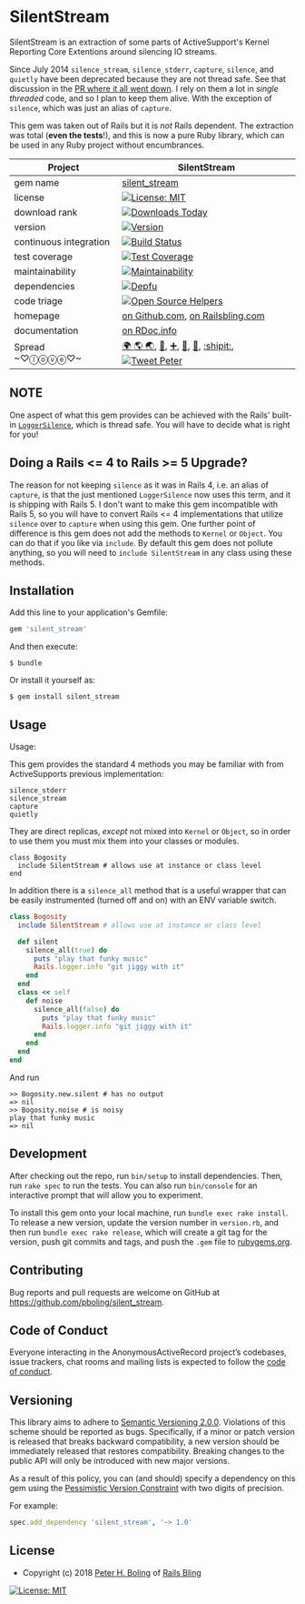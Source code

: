 # SilentStream

SilentStream is an extraction of some parts of ActiveSupport's Kernel Reporting Core Extentions around silencing IO streams.

Since July 2014 `silence_stream`, `silence_stderr`, `capture`, `silence`, and `quietly` have been deprecated because they are not thread safe.  See that discussion in the [PR where it all went down](https://github.com/rails/rails/pull/13392). I rely on them a lot in *single threaded* code, and so I plan to keep them alive.  With the exception of `silence`, which was just an alias of `capture`.

This gem was taken out of Rails but it is *not* Rails dependent.  The extraction was total (**even the tests**!), and this is now a pure Ruby library, which can be used in any Ruby project without encumbrances.

| Project                 |  SilentStream |
|------------------------ | ----------------------- |
| gem name                |  [silent_stream](https://rubygems.org/gems/silent_stream) |
| license                 |  [![License: MIT](https://img.shields.io/badge/License-MIT-green.svg)](https://opensource.org/licenses/MIT) |
| download rank           |  [![Downloads Today](https://img.shields.io/gem/rd/silent_stream.svg)](https://github.com/pboling/silent_stream) |
| version                 |  [![Version](https://img.shields.io/gem/v/silent_stream.svg)](https://rubygems.org/gems/silent_stream) |
| continuous integration  |  [![Build Status](https://travis-ci.org/pboling/silent_stream.svg?branch=master)](https://travis-ci.org/pboling/silent_stream) |
| test coverage           |  [![Test Coverage](https://api.codeclimate.com/v1/badges/ced7e39984dd9c27c528/test_coverage)](https://codeclimate.com/github/pboling/silent_stream/test_coverage) |
| maintainability         |  [![Maintainability](https://api.codeclimate.com/v1/badges/ced7e39984dd9c27c528/maintainability)](https://codeclimate.com/github/pboling/silent_stream/maintainability) |
| dependencies            |  [![Depfu](https://badges.depfu.com/badges/6633827ecc1ad3b5dd749b4ac822347b/count.svg)](https://depfu.com/github/pboling/silent_stream?project_id=5828) |
| code triage             |  [![Open Source Helpers](https://www.codetriage.com/pboling/silent_stream/badges/users.svg)](https://www.codetriage.com/pboling/silent_stream) |
| homepage                |  [on Github.com][homepage], [on Railsbling.com][blogpage] |
| documentation           |  [on RDoc.info][documentation] |
| Spread ~♡ⓛⓞⓥⓔ♡~      |  [🌍 🌎 🌏](https://about.me/peter.boling), [🍚](https://www.crowdrise.com/helprefugeeswithhopefortomorrowliberia/fundraiser/peterboling), [➕](https://plus.google.com/+PeterBoling/posts), [👼](https://angel.co/peter-boling), [🐛](https://www.topcoder.com/members/pboling/), [:shipit:](http://coderwall.com/pboling), [![Tweet Peter](https://img.shields.io/twitter/follow/galtzo.svg?style=social&label=Follow)](http://twitter.com/galtzo) |

## NOTE

One aspect of what this gem provides can be achieved with the Rails' built-in [`LoggerSilence`](https://github.com/rails/rails/blob/5-2-stable/activesupport/lib/active_support/logger_silence.rb), which is thread safe.  You will have to decide what is right for you!

## Doing a Rails <= 4 to Rails >= 5 Upgrade?

The reason for not keeping `silence` as it was in Rails 4, i.e. an alias of `capture`, is that the just mentioned `LoggerSilence` now uses this term, and it is shipping with Rails 5. I don't want to make this gem incompatible with Rails 5, so you will have to convert Rails <= 4 implementations that utilize `silence` over to `capture` when using this gem.  One further point of difference is this gem does not add the methods to `Kernel` or `Object`.  You can do that if you like via `include`.  By default this gem does not pollute anything, so you will need to `include SilentStream` in any class using these methods.

## Installation

Add this line to your application's Gemfile:

```ruby
gem 'silent_stream'
```

And then execute:

    $ bundle

Or install it yourself as:

    $ gem install silent_stream

## Usage

Usage:

This gem provides the standard 4 methods you may be familiar with from ActiveSupports previous implementation:

```
silence_stderr
silence_stream
capture
quietly
```

They are direct replicas, *except* not mixed into `Kernel` or `Object`, so in order to use them you must mix them into your classes or modules.

```
class Bogosity
  include SilentStream # allows use at instance or class level
end
```

In addition there is a `silence_all` method that is a useful wrapper that can be easily instrumented (turned off and on) with an ENV variable switch.

```ruby
class Bogosity
  include SilentStream # allows use at instance or class level

  def silent
    silence_all(true) do
      puts "play that funky music"
      Rails.logger.info "git jiggy with it"
    end
  end
  class << self
    def noise
      silence_all(false) do
        puts "play that funky music"
        Rails.logger.info "git jiggy with it"
      end
    end
  end
end
```

And run

```
>> Bogosity.new.silent # has no output
=> nil
>> Bogosity.noise # is noisy
play that funky music
=> nil
```

## Development

After checking out the repo, run `bin/setup` to install dependencies. Then, run `rake spec` to run the tests. You can also run `bin/console` for an interactive prompt that will allow you to experiment.

To install this gem onto your local machine, run `bundle exec rake install`. To release a new version, update the version number in `version.rb`, and then run `bundle exec rake release`, which will create a git tag for the version, push git commits and tags, and push the `.gem` file to [rubygems.org](https://rubygems.org).

## Contributing

Bug reports and pull requests are welcome on GitHub at https://github.com/pboling/silent_stream.

## Code of Conduct

Everyone interacting in the AnonymousActiveRecord project’s codebases, issue trackers, chat rooms and mailing lists is expected to follow the [code of conduct](https://github.com/pboling/silent_stream/blob/master/CODE_OF_CONDUCT.md).

## Versioning

This library aims to adhere to [Semantic Versioning 2.0.0][semver].
Violations of this scheme should be reported as bugs. Specifically,
if a minor or patch version is released that breaks backward
compatibility, a new version should be immediately released that
restores compatibility. Breaking changes to the public API will
only be introduced with new major versions.

As a result of this policy, you can (and should) specify a
dependency on this gem using the [Pessimistic Version Constraint][pvc] with two digits of precision.

For example:

```ruby
spec.add_dependency 'silent_stream', '~> 1.0'
```

## License

* Copyright (c) 2018 [Peter H. Boling][peterboling] of [Rails Bling][railsbling]

[![License: MIT](https://img.shields.io/badge/License-MIT-green.svg)](https://opensource.org/licenses/MIT)

[license]: LICENSE
[semver]: http://semver.org/
[pvc]: http://guides.rubygems.org/patterns/#pessimistic-version-constraint
[railsbling]: http://www.railsbling.com
[peterboling]: http://www.peterboling.com
[documentation]: http://rdoc.info/github/pboling/silent_stream/frames
[homepage]: https://github.com/pboling/silent_stream/
[blogpage]: http://www.railsbling.com/tags/silent_stream/

